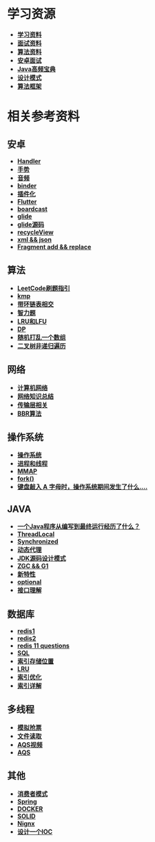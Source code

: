 # 学习资源

- [**学习资料**](https://github.com/CyC2018/CS-Notes)
- [**面试资料**](https://github.com/yuanguangxin/LeetCode/blob/master/Rocket.md)
- [**算法资料**](https://github.com/labuladong/fucking-algorithm)
- [**安卓面试**](https://blog.csdn.net/qq_30379689/article/details/73698192)
- [**Java高频宝典**](https://www.nowcoder.com/tutorial/10014/d2adaf393c574bbdaf0bb83b183369b5)
- [**设计模式**](https://refactoringguru.cn/)
- [**算法框架**](/学习笔记/算法框架.md)


# 相关参考资料

## 安卓
- [**Handler**](https://www.jianshu.com/p/af52dd10058c)
- [**手势**](https://www.jianshu.com/p/fe3860118620)
- [**音频**](https://blog.csdn.net/wdd1324/article/details/80263235)
- [**binder**](https://blog.csdn.net/carson_ho/article/details/73560642)
- [**插件化**](https://www.jianshu.com/p/71585d744076)
- [**Flutter**](https://zhuanlan.zhihu.com/p/102193331)
- [**boardcast**](https://blog.csdn.net/panhouye/article/details/53588930)
- [**glide**](https://www.jianshu.com/p/17644406396b)
- [**glide源码**](https://blog.csdn.net/songzi1228/article/details/84426165)
- [**recycleView**](https://www.jianshu.com/p/4f9591291365)
- [**xml && json**](https://blog.csdn.net/diren9643/article/details/106092164)
- [**Fragment add && replace**](https://mp.weixin.qq.com/s?__biz=MzU2NTcwMTU0OQ==&mid=2247492832&idx=1&sn=0b61abba6aa2957bc8ea5d4f919c9354&chksm=fcb51a22cbc29334a76a7c07db06c5395f9e25c4871437cc533997a628765f6c1d3b8fdc20da&scene=126&sessionid=1603362518&key=e4d529ee8842329eed60c52a2f06e017b64e9ca493a818bd1660162957ded11c9b58bbb65004a87775c526ed9845eb4feb0107ba39257b83d51e40d8bbeb71361316afdb3696e0999a8132672ad15c19b839a3f13583d323b28c9e46908a63597834be1f5c058907d760d4fe0ab4eeaad8e80024dd3b27990dbe22830085fc4a&ascene=1&uin=OTA3NTg1NTYw&devicetype=Windows+10+x64&version=6300002f&lang=zh_CN&exportkey=AwAW8ZwJFt9JJcNlG4Q3Dtg%3D&pass_ticket=LxVmT%2BSZkDlLDKLZM%2BIC05SJCnEXGB%2Bmoj6pt3HpZZCt%2F4VOm7cIGFMd4o2dgvoC&wx_header=0)


## 算法

- [**LeetCode刷题指引**](https://leetcode.com/discuss/career/448285/List-of-questions-sorted-by-common-patterns)
- [**kmp**](https://github.com/Zongrul1/Study-Resource/blob/master/%E5%AD%A6%E4%B9%A0%E7%AC%94%E8%AE%B0/kmp.md)
- [**带环链表相交**](https://blog.csdn.net/qq_27703417/article/details/70948523)
- [**智力题**](https://www.cnblogs.com/XJT2018/p/11539661.html)
- [**LRU和LFU**](https://blog.csdn.net/foye12/article/details/78647647)
- [**DP**](https://zhuanlan.zhihu.com/p/180443034)
- [**随机打乱一个数组**](https://blog.csdn.net/happy_cheng/article/details/53591936)
- [**二叉树非递归遍历**](https://www.cnblogs.com/SHERO-Vae/p/5800363.html)

## 网络
- [**计算机网络**](https://mp.weixin.qq.com/s?__biz=MzI4Njg5MDA5NA==&mid=2247488741&idx=2&sn=32c62d632ec7e728b3e8b2c5cffe7263&chksm=ebd755e4dca0dcf256158f4215fa753285a8535a71d3ea9754932172f75705664e8c2f4e77d2&mpshare=1&scene=1&srcid=&sharer_sharetime=1590975914136&sharer_shareid=c0b779bf572eee6e46a25cbfc916c28a&key=97a8c4eadf5f346d75cbdfa4f8d524d95d268b6bfccf1f7fee1bf602d620f2938502a4ad01572204d53e5d5f2f28faa4e68c2ae32baa6383788f2b4baeab0b693dda9b1cfaf4f0482a63e34539e0c480&ascene=1&uin=OTA3NTg1NTYw&devicetype=Windows+10+x64&version=62090070&lang=zh_CN&exportkey=A8nJrzGc9WRYj4YEydo8Wbg%3D&pass_ticket=u9zFfHDPrztvv0GcP478k8aRpLYNxD3iPotK04wuTMXQNcZELkl2WiPv4sc%2Bwcxz)
- [**网络知识总结**](https://mp.weixin.qq.com/s?__biz=MzAwNDA2OTM1Ng==&mid=2453147173&idx=2&sn=d39aadd9645587dd926b24c0e0f0d132&chksm=8cfd2ca6bb8aa5b04e06ea6b8ceceabe62c66e3368063d3b0277524b84b74c71f63020c9cf8b&mpshare=1&scene=1&srcid=1021hoWk357tYmGz74G5q24r&sharer_sharetime=1603241821414&sharer_shareid=c0b779bf572eee6e46a25cbfc916c28a&key=35e83ae87188987390a9ab00c9a7fe131e358613c1bc8ba8d4900b98b57c7058c5c4674547413a6a965fd6ec518bf322bd1d9d530f9336cab74065cc08a9aeb311ce6019245083c189f18b7cfea9c8100193f4d011a48849da27b6f8e90534625ab27f0a9df9936efa8d7fa2b15a1d3ccbb1837d27f6aa1fb6688b011a757245&ascene=1&uin=OTA3NTg1NTYw&devicetype=Windows+10+x64&version=6300002f&lang=zh_CN&exportkey=Awoxm9tQtJkBeuESIdm0uiY%3D&pass_ticket=HQshnE%2BbFZrgMWKIOonZZU9Z0Oz98GntPjwj1LeopV9SJhYlXfHZqFLThyK9Pwvd&wx_header=0)
- [**传输层相关**](https://zhuanlan.zhihu.com/p/165497660)
- [**BBR算法**](https://github.com/Zongrul1/Study-Resource/blob/master/%E5%AD%A6%E4%B9%A0%E7%AC%94%E8%AE%B0/BBR%E7%AE%97%E6%B3%95.md)

## 操作系统
- [**操作系统**](https://mp.weixin.qq.com/s?__biz=MzUyNjQxNjYyMg==&mid=2247487659&idx=1&sn=27434cdda6dad8f70370ece23e29e11c&chksm=fa0e7f2acd79f63c1af1ddd7d79bb851dc59e0ebe48369af20b1ccc85e3dd73064622c371259&mpshare=1&scene=1&srcid=0620p5o9dQMkAwSNccTx9sAk&sharer_sharetime=1592645138221&sharer_shareid=c0b779bf572eee6e46a25cbfc916c28a&key=e026ba40496070e467d9a5acc51249d23dba5c67983483db7334ab56f7ac9bf81b3cef6993204648085d151f1804247e31f93c8a9894f2a978c200ffe8b3fde7e38410d353710d0763fc3f163d3470df&ascene=1&uin=OTA3NTg1NTYw&devicetype=Windows+10+x64&version=6209007b&lang=zh_CN&exportkey=A0fnyI3GzaMQRVmp6o%2BFoVk%3D&pass_ticket=Kil5Q2fgJSUxBnCRz7pTOlgvfCoE2%2BDXl5sVszmxUAWsIxVmqvEjcvXDaHNerCfq)
- [**进程和线程**](https://blog.csdn.net/a3192048/article/details/82085422)
- [**MMAP**](https://www.jianshu.com/p/755338d11865)
- [**fork()**](https://www.cnblogs.com/dongguolei/p/8086346.html)
- [**键盘敲入 A 字母时，操作系统期间发生了什么....**](
https://zhuanlan.zhihu.com/p/195701027)

## JAVA
- [**一个Java程序从编写到最终运行经历了什么？**](https://blog.csdn.net/pf6668/article/details/107176293/)
- [**ThreadLocal**](https://mp.weixin.qq.com/s?__biz=MzI4Njg5MDA5NA==&mid=2247491139&idx=1&sn=a6d1ea97b231f86df2a0a43d9bb42d67&chksm=ebd75f42dca0d654f035670ef3d476c471e89f3831417d4ca38fc71c2b60f63f92934d2ad0c2&scene=126&sessionid=1596340315&key=e4d529ee8842329eda8dd46036775e4302b3e766aec42eada60dd381345aaa4f72b42c9df4915d157af976446ef256ed0915a0b85e8c6e4d09a21d86eb3e968edc99948340cbc942921f2d23c08c48ff&ascene=1&uin=OTA3NTg1NTYw&devicetype=Windows+10+x64&version=62090529&lang=zh_CN&exportkey=A1ie4WG0ocoa3%2BekXr6REYo%3D&pass_ticket=db4WJm2NGMPc1%2BhaLE0bnOohg6DFKrp97FlwbRMSEbsZB7nP5v8%2F1A2ixbmawsvG)
- [**Synchronized**](https://www.zhihu.com/question/57794716/answer/1229073284?utm_source=wechat_session&utm_medium=social&utm_oi=552638133334777856&utm_content=sec)
- [**动态代理**](https://www.jianshu.com/p/9bcac608c714)
- [**JDK源码设计模式**](https://blog.csdn.net/qq_43792385/article/details/89632251)
- [**ZGC && G1**](https://blog.csdn.net/qq_41931364/article/details/107040928)
- [**新特性**](https://mp.weixin.qq.com/s?__biz=MzI5MzYzMDAwNw==&mid=2247491152&idx=3&sn=47d68080b5bb1197ea95fbfbf43c0a1d&chksm=ec6e6708db19ee1eb9766e27e085d8b034f284ab04e144034f0d9ef3b8d6139b58176d42c371&mpshare=1&scene=1&srcid=1019p4sAawqBoVRc25BynRXD&sharer_sharetime=1603092917336&sharer_shareid=c0b779bf572eee6e46a25cbfc916c28a&key=b6b2c5109aba53e4153d01360b5de6ee7fb74212d217980a6e0d23e30cd0e4b96e4d4b2a5d3efc950eb11212cba792ec8a8d3a79b983b663a2be8d531802a977729b0f373a157cf35038588115e121167ae9c2cdfae1273d2d86bcabed7361fe1b1a90ee8de30d8fcf08e1b56c811a1b139c4d2d61bbb9752c36f83b48720869&ascene=1&uin=OTA3NTg1NTYw&devicetype=Windows+10+x64&version=6300002f&lang=zh_CN&exportkey=A21kNcV6YA3W0OYIudGC2k8%3D&pass_ticket=MtVeaXddQinOUoBNp9d8QqlEu0N5rxCRbZ6y9Myyb4jsApOM5RbXNbKSFCpO3LcJ&wx_header=0)
- [**optional**](https://mp.weixin.qq.com/s?__biz=MzAxNjk4ODE4OQ==&mid=2247494183&idx=1&sn=5210df5d727b4c4f88248955bd567707&chksm=9beecb55ac994243393196e88286a3958480dd1fe1a2a3117d23ab0a0d9b622375e2a8d1e43e&scene=126&sessionid=1603243892&key=942f56af7a259eb0f3037fc210f304ec74f44e027e1e441170bfde74a198af535b86414124a39cc60b508d9745e8a1ceab1dd4244e34865b5894ad9666df34f85cfe143be119962974046b9b16418d0ad059442f35c9c2baa7cc412d5e89e0d189317884ddbb1d06799ca74cac3a2d875304dcb7dee47fd7dfdd65add6e86885&ascene=1&uin=OTA3NTg1NTYw&devicetype=Windows+10+x64&version=6300002f&lang=zh_CN&exportkey=A5RPzUmCaxsQeITu%2BOWFGdU%3D&pass_ticket=HQshnE%2BbFZrgMWKIOonZZU9Z0Oz98GntPjwj1LeopV9SJhYlXfHZqFLThyK9Pwvd&wx_header=0)
- [**接口理解**](https://mp.weixin.qq.com/s?__biz=MzAxNjk4ODE4OQ==&mid=2247494183&idx=4&sn=2a7b3da00c5de8cbce436b824b970a92&chksm=9beecb55ac994243138c2b34074082a346b882763571e2b73f83efd8c1eb3b4afb7df012e279&mpshare=1&scene=1&srcid=1021dEuN0b9SwXa94KV1IaKz&sharer_sharetime=1603245725124&sharer_shareid=c0b779bf572eee6e46a25cbfc916c28a&key=1394210e71e96a2281d63e1c61e12b2c599b6ef8ac0ca8b48f60ab070861f25ed2287b23a1c73ef7e034d8ef7905f103f867cbd243c0eca5ac3831da746328d7e17e6ef011d29af52a7245f03d238d0e3b6133af94c7939f270890935344ab3f68ce6a65485f28cc952f4fed62a1c1ffc4e0d162b015efd4bdc7d9d2ee58069f&ascene=1&uin=OTA3NTg1NTYw&devicetype=Windows+10+x64&version=6300002f&lang=zh_CN&exportkey=A6N8W5tiAgxyrY%2FmmZ0BFP4%3D&pass_ticket=HQshnE%2BbFZrgMWKIOonZZU9Z0Oz98GntPjwj1LeopV9SJhYlXfHZqFLThyK9Pwvd&wx_header=0)

## 数据库
- [**redis1**](https://github.com/Zongrul1/Study-Resource/blob/master/%E5%AD%A6%E4%B9%A0%E7%AC%94%E8%AE%B0/redis.md)
- [**redis2**](https://github.com/Zongrul1/Study-Resource/blob/master/%E5%AD%A6%E4%B9%A0%E7%AC%94%E8%AE%B0/redis2.md)
- [**redis 11 questions**](https://zhuanlan.zhihu.com/p/264975092)
- [**SQL**](https://mp.weixin.qq.com/s?__biz=MzAwNDA2OTM1Ng==&mid=2453146982&idx=1&sn=bc4c3484fd93e4cae594e4bbd5fde2e5&chksm=8cfd2fe5bb8aa6f34fd6c31c5d2b95682dc27629532e540d4afe89101778579b548911728d17&mpshare=1&scene=1&srcid=1010OM7bpELQBR2aArpilcM2&sharer_sharetime=1602291337699&sharer_shareid=c0b779bf572eee6e46a25cbfc916c28a&key=35e83ae87188987323b92c1d77455f9549e7dd30072121b4dd34dbb4f6a8ae5a26574a674fd89832f8b2450d8dd2c482fac4c6f885e1fa127dfd5659755f93823c68b2083a82682a43ea4aba3bd22ed67f6ac51243f6478b47f63bdff51b623ccd67b0a5d6be1ecd5cf6836473a6178f6f46b37175c68f3ab0b26bbdd53545d3&ascene=1&uin=OTA3NTg1NTYw&devicetype=Windows+10+x64&version=62090529&lang=zh_CN&exportkey=AwrWxxs1jKzt5R1oXrqWqQA%3D&pass_ticket=TBlu63u20Ky%2B2OMQMS7Rf8buC%2BPLpHwqffmrfpZlkV9fjlN9B14NxooDSKh08o99&wx_header=0)
- [**索引存储位置**](https://blog.csdn.net/qq_36098284/article/details/79841920)
- [**LRU**](https://blog.csdn.net/u010223431/article/details/105498387)
- [**索引优化**](https://blog.csdn.net/xiaojin21cen/article/details/84325996)
- [**索引详解**](https://mp.weixin.qq.com/s?__biz=MzAwNDA2OTM1Ng==&mid=2453147214&idx=1&sn=d6ef2e8b8c139db9dc302753050f535e&chksm=8cfd2ccdbb8aa5db91198f30c6968b1ec92525887627bd7cae10a713ab8f4bf06365c3c17223&mpshare=1&scene=1&srcid=10228SFhwQahLmiwvX4K3JT5&sharer_sharetime=1603328539894&sharer_shareid=c0b779bf572eee6e46a25cbfc916c28a&key=6bd623fb08b4ab08fd8455e5aeaaefa2288843de6fd9d7f8056f9ef872b8d59dfa7b311a911f22c1b05ce5aedf53410f5239fafeeeb08002acc1ae3c47d2f81da6c3fceb387deb4092785ffed599d963351a257f1d820188b59a2467f6422e2b42b2d16680c9085b6b36698fcdeacc2cc7176e647c5ec76bba46fd6dc50c9575&ascene=1&uin=OTA3NTg1NTYw&devicetype=Windows+10+x64&version=6300002f&lang=zh_CN&exportkey=AygzVVg3XSxohBsf0S8PKZM%3D&pass_ticket=LxVmT%2BSZkDlLDKLZM%2BIC05SJCnEXGB%2Bmoj6pt3HpZZCt%2F4VOm7cIGFMd4o2dgvoC&wx_header=0)

## 多线程
 
- [**模拟抢票**](https://blog.csdn.net/qq_34721505/article/details/88812514)
- [**文件读取**](https://blog.csdn.net/qq_40294980/article/details/82286878)
- [**AQS视频**](https://www.youtube.com/watch?v=KyA39G1WEHg&ab_channel=InitialT)
- [**AQS**](https://zhuanlan.zhihu.com/p/86072774)

## 其他
- [**消费者模式**](https://github.com/Zongrul1/Study-Resource/blob/master/%E5%AD%A6%E4%B9%A0%E7%AC%94%E8%AE%B0/%E6%B6%88%E8%B4%B9%E8%80%85%E6%A8%A1%E5%BC%8F.md)
- [**Spring**](https://blog.csdn.net/a745233700/article/details/80959716)
- [**DOCKER**](https://mp.weixin.qq.com/s?__biz=MzAxNjk4ODE4OQ==&mid=2247489949&idx=3&sn=b98d0ccaffdf1e9fbbb408c417723c60&chksm=9bed38efac9ab1f9aeac9eaea5e46c938c935d2474322bc859e97e9d330e8dccabd56278b922&mpshare=1&scene=1&srcid=0623LJ7oTjdtWAyeEQHa0JMw&sharer_sharetime=1592883792809&sharer_shareid=c0b779bf572eee6e46a25cbfc916c28a&key=2cc21493b77c18de2f5124c115bc7bdaadefc7ff2aa040f8f6db9ae9f2245b97fdc206bd63049c1613667deb2ebb2222a0e2ecfdfb8a5f4d44d5950d5ff616524e1955f079d29b62a09215413adea9ec&ascene=1&uin=OTA3NTg1NTYw&devicetype=Windows+10+x64&version=6209007b&lang=zh_CN&exportkey=AxbrseanOh6yKbQMoPMMW5s%3D&pass_ticket=VtrgY1cuB3I6SK%2FkXNIbbAIK1tY9OHm4xAgqL%2B9cAYNZg%2B1j2emBFQvyN8MIW9Yq)
- [**SOLID**](https://www.cnblogs.com/suli0827/p/9515842.html)
- [**Nignx**](https://mp.weixin.qq.com/s?__biz=MzU3NTgyODQ1Nw==&mid=2247496488&idx=1&sn=97f1a1d7f67ebb63fc121ff4fe07e9e1&chksm=fd1f8baeca6802b83f37f8b4f912e474ccac90361dd710eb1349acfd6511b9e5ee5f7835bb5d&mpshare=1&scene=1&srcid=0929ZvMdaIZddzbcCOvMXasd&sharer_sharetime=1601338554500&sharer_shareid=c0b779bf572eee6e46a25cbfc916c28a&key=63bf57a79ff6991b27116cf48bd01897f8fe61e02dcd295dfd8298a0ff09287d1d60dc82509b1f2794814adb9bbc4b4e41325a227e777767fee25f6ed245d984451847830b85ec4fa1f5a7399a49b989e6292b76efc684cf8a541e824be1dd6905aefae91161b868428b5de3be3f8961f4a6ea7caba1e162c7742642149f8128&ascene=1&uin=OTA3NTg1NTYw&devicetype=Windows+10+x64&version=62090529&lang=zh_CN&exportkey=A7urdvClHQi45UhtHIh%2Bjrk%3D&pass_ticket=TJNShgM33pwkffxDSqI6mpr3FyRnPn%2FCY%2Fvm%2F56F1WSW4Qxj9Cy2gv6J%2B1EDPQLR&wx_header=0)
- [**设计一个IOC**](https://blog.csdn.net/ya52glp/article/details/52685182)







